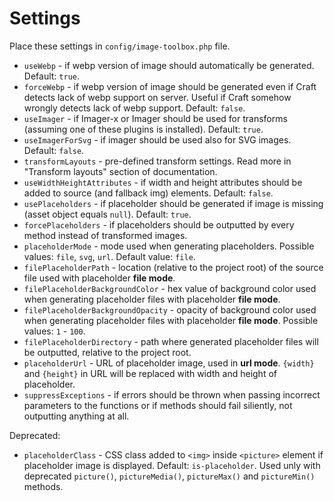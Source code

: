 # Settings

Place these settings in `config/image-toolbox.php` file.

* `useWebp` - if webp version of image should automatically be generated. Default: `true`.
* `forceWebp` - if webp version of image should be generated even if Craft detects lack of webp support on server. Useful if Craft somehow wrongly detects lack of webp support. Default: `false`.
* `useImager` - if Imager-x or Imager should be used for transforms (assuming one of these plugins is installed). Default: `true`.
* `useImagerForSvg` - if imager should be used also for SVG images. Default: `false`.
* `transformLayouts` - pre-defined transform settings. Read more in "Transform layouts" section of documentation.
* `useWidthHeightAttributes` - if width and height attributes should be added to source (and fallback img) elements. Default: `false`.
* `usePlaceholders` - if placeholder should be generated if image is missing (asset object equals `null`). Default: `true`.
* `forcePlaceholders` - if placeholders should be outputted by every method instead of transformed images.
* `placeholderMode` - mode used when generating placeholders. Possible values: `file`, `svg`, `url`. Default value: `file`.
* `filePlaceholderPath` - location (relative to the project root) of the source file used with placeholder **file mode**.
* `filePlaceholderBackgroundColor` - hex value of background color used when generating placeholder files with placeholder **file mode**.
* `filePlaceholderBackgroundOpacity` - opacity of background color used when generating placeholder files with placeholder **file mode**. Possible values: `1` - `100`.
* `filePlaceholderDirectory` - path where generated placeholder files will be outputted, relative to the project root. 
* `placeholderUrl` - URL of placeholder image, used in **url mode**. `{width}` and `{height}` in URL will be replaced with width and height of placeholder.
* `suppressExceptions` - if errors should be thrown when passing incorrect parameters to the functions or if methods should fail siliently, not outputting anything at all.

Deprecated:

* `placeholderClass` - CSS class added to `<img>` inside `<picture>` element if placeholder image is displayed. Default: `is-placeholder`. Used unly with deprecated `picture()`, `pictureMedia()`, `pictureMax()` and `pictureMin()` methods.
